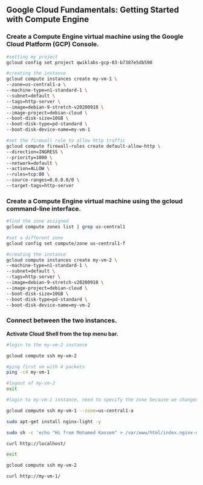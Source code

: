 ## Google Cloud Fundamentals: Getting Started with Compute Engine

### Create a Compute Engine virtual machine using the Google Cloud Platform (GCP) Console.

```bash
#setting my project
gcloud config set project qwiklabs-gcp-03-b7387e5db590

#creating the instance
gcloud compute instances create my-vm-1 \
--zone=us-central1-a \
--machine-type=n1-standard-1 \
--subnet=default \
--tags=http-server \
--image=debian-9-stretch-v20200910 \
--image-project=debian-cloud \
--boot-disk-size=10GB \
--boot-disk-type=pd-standard \
--boot-disk-device-name=my-vm-1

#set the firewall rule to allow http traffic
gcloud compute firewall-rules create default-allow-http \
--direction=INGRESS \
--priority=1000 \
--network=default \
--action=ALLOW \
--rules=tcp:80 \
--source-ranges=0.0.0.0/0 \
--target-tags=http-server

```

### Create a Compute Engine virtual machine using the gcloud command-line interface.

```bash
#find the zone assigned
gcloud compute zones list | grep us-central1

#set a different zone
gcloud config set compute/zone us-central1-f

#creating the instance
gcloud compute instances create my-vm-2 \
--machine-type=n1-standard-1 \
--subnet=default \
--tags=http-server \
--image=debian-9-stretch-v20200910 \
--image-project=debian-cloud \
--boot-disk-size=10GB \
--boot-disk-type=pd-standard \
--boot-disk-device-name=my-vm-2

```

### Connect between the two instances.

**Activate Cloud Shell from the top menu bar.**

```bash
#login to the my-vm-2 instance

gcloud compute ssh my-vm-2

#ping first vm with 4 packets
ping -c4 my-vm-1

#logout of my-vm-2
exit

#login to my-vm-1 instance, need to specify the zone because we changed the default zone earlier

gcloud compute ssh my-vm-1 --zone=us-central1-a

sudo apt-get install nginx-light -y

sudo sh -c 'echo "Hi from Mohamed Kassem" > /var/www/html/index.nginx-debian.html'

curl http://localhost/

exit

gcloud compute ssh my-vm-2

curl http://my-vm-1/

```
